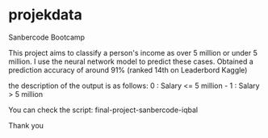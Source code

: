 # projekdata

Sanbercode Bootcamp

This project aims to classify a person's income as over 5 million or under 5 million. 
I use the neural network model to predict these cases. 
Obtained a prediction accuracy of around 91% (ranked 14th on Leaderbord Kaggle)

the description of the output is as follows:
0 : Salary <= 5 million - 1 : Salary >  5 million

You can check the script: final-project-sanbercode-iqbal

Thank you

